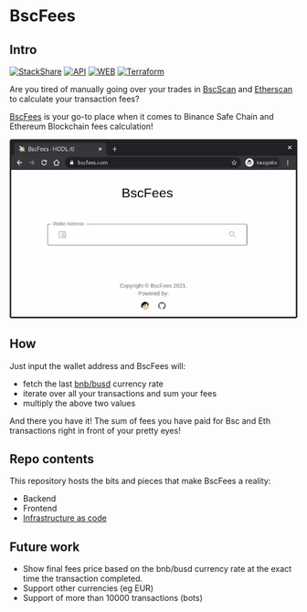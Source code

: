 # BscFees

## Intro

[![StackShare](http://img.shields.io/badge/tech-stack-0690fa.svg?style=flat)](https://stackshare.io/bscfees/bscfees) 
[![API](https://github.com/katsadim/bscfees/workflows/API/badge.svg)](https://github.com/katsadim/bscfees/workflows/API/badge.svg) 
[![WEB](https://github.com/katsadim/bscfees/workflows/WEB/badge.svg)](https://github.com/katsadim/bscfees/workflows/WEB/badge.svg) 
[![Terraform](https://github.com/katsadim/bscfees/workflows/TF/badge.svg)](https://github.com/katsadim/bscfees/workflows/TF/badge.svg) 

Are you tired of manually going over your trades in [BscScan](https://bscscan.com/) and [Etherscan](https://etherscan.com) 
to calculate your transaction fees?

[BscFees](https://bscfees.com) is your go-to place when it comes to Binance Safe Chain and Ethereum Blockchain fees calculation!

<p align="center">
  <img src="/res/site.webp">
</p>

## How

Just input the wallet address and BscFees will:

* fetch the last [bnb/busd](https://www.binance.com/en/trade/BNB_BUSD) currency rate
* iterate over all your transactions and sum your fees
* multiply the above two values

And there you have it! The sum of fees you have paid for Bsc and Eth transactions right in front of your pretty eyes! 

## Repo contents

This repository hosts the bits and pieces that make BscFees a reality:

* Backend
* Frontend
* [Infrastructure as code](tf/)

## Future work

* Show final fees price based on the bnb/busd currency rate at the exact time the transaction completed.
* Support other currencies (eg EUR)
* Support of more than 10000 transactions (bots)

